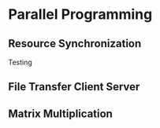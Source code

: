 # Parallel Programming 


## Resource Synchronization
Testing

## File Transfer Client Server

## Matrix Multiplication

